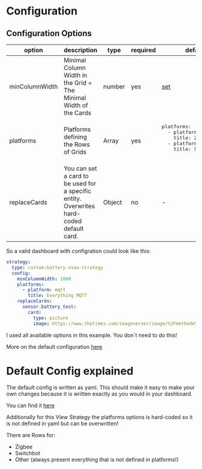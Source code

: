 # Configuration

## Configuration Options

<table>
  <thead>
    <tr>
      <th>option</th>
      <th>description</th>
      <th>type</th>
      <th>required</th>
      <th>default</th>
      <th>example</th>
    </tr>
  </thead>
  <tbody>
    <tr>
      <td>minColumnWidth</td>
      <td>Minimal Column Width in the Grid = The Minimal Width of the Cards</td>
      <td>number</td>
      <td>yes</td>
      <td><a href="/src/config/gridDefaultConfig.yml#L1">set</a></td>
      <td>
        <pre>
minColumnWidth: 1000
        </pre>
      </td>
    </tr>
    <tr>
      <td>platforms</td>
      <td>Platforms defining the Rows of Grids</td>
      <td>Array</td>
      <td>yes</td>
      <td>
        <pre>
platforms:
  - platform: mqtt
    title: Zigbee
  - platform: switchbot
    title: Switchbot
        </pre>
      </td>
      <td>
        <pre>
platforms:
  - platform: mqtt
    title: Everything MQTT
        </pre>
      </td>
    </tr>
    <tr>
      <td>replaceCards</td>
      <td>You can set a card to be used for a specific entity. Overwrites hard-coded default card.</td>
      <td>Object</td>
      <td>no</td>
      <td>-</td>
      <td>
        <pre>
replaceCards:
  sensor.test:
    type: entity
    entities:
      - $entity
        </pre>
      </td>
    </tr>
  </tbody>
</table>

So a valid dashboard with configration could look like this:

```yaml
strategy:
  type: custom:battery-view-strategy
  config:
    minColumnWidth: 1000
    platforms:
      - platform: mqtt
        title: Everything MQTT
    replaceCards:
      sensor.battery_test:
        card:
          type: picture
          image: https://www.thetimes.com/imageserver/image/%2Fmethode%2Ftimes%2Fprod%2Fweb%2Fbin%2F12466824-d58f-4bd3-939d-cbdd8514c9a2.jpg?crop=3358%2C1889%2C305%2C577&resize=1200
```

I used all available options in this example. You don`t need to do this!

More on the default configuration [here](#default-config-explained)

# Default Config explained

The default config is written as yaml. This should make it easy to make your own changes because it is written exactly as you would in your dashboard.

You can find it [here](/src/config/gridDefaultConfig.yml)

Additionally for this View Strategy the platforms options is hard-coded so it is not defined in yaml but can be overwritten!

There are Rows for:

- Zigbee
- Switchbot
- Other (always present everything that is not defined in platforms!)